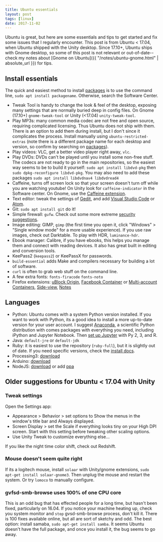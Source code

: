 ```yaml
---
title: Ubuntu essentials
layout: post
tags: [linux]
date: 2017-11-02
---
```


Ubuntu is great, but here are some essentials and tips to get started and fix some issues that I regularly encounter.
This post is from Ubuntu < 17.04, when Ubuntu shipped with the Unity desktop. 
Since 17.10+, Ubuntu ships with Gnome desktop, so some of this post is not relevant or out-of-date--check my notes about [Gnome on Ubuntu]({{ "/notes/ubuntu-gnome.html" | absolute_url }}) for tips. 

## Install essentials

The quick and easiest method to install [packages](https://packages.ubuntu.com/) is to use the command line, `sudo apt install packagename`.
Otherwise, search the Software Center.

- Tweak Tool is handy to change the look & feel of the desktop, exposing many settings that are normally buried deep in config files. On Gnome (17.10+) `gnome-tweak-tool` or Unity (<17.04) `unity-tweak-tool`.
- Play MP3s: many common media codec are not free and open source, requiring complicated licensing. Thus Ubuntu does not ship with them. There is an option to add them during install, but I don't since it complicates the process. Install manually using `ubuntu-restricted-extras` (note there is a different package name for each desktop and version, so confirm by searching on [packages](https://packages.ubuntu.com/)).
- Play videos: VLC, get a better video player right away, `vlc`.
- Play DVDs: DVDs can't be played until you install some non-free stuff. The codecs are not ready to go in the main repositories, so the easiest way seems to be to build it yourself: `sudo apt install libdvd-pkg` then `sudo dpkg-reconfigure libdvd-pkg`. You may also need to add these packages `sudo apt install libdvdnav4 libdvdread4`
- Caffeine, turns off screen lock so that your screen doesn't turn off while you are watching youtube! On Unity look for `caffeine-indicator` in the Software center. On Gnome, use the [Caffeine extension](https://extensions.gnome.org/extension/517/caffeine/).
- Text editor: tweak the settings of [Gedit](https://evanwill.github.io/_drafts/notes/gedit-editor.html), and add [Visual Studio Code](https://code.visualstudio.com/) or [Atom](https://atom.io/).
- Git: `sudo apt install git` do it!
- Simple firewall: `gufw`. Check out some more extreme [security suggestions](https://wiki.ubuntu.com/BasicSecurity).
- Image editing: GIMP, `gimp` (the first time you open it, click "Windows" > "Single window mode" for a more usable experience). If you use raw images, check out Darktable. To play with HDR, `luminance-hdr`.
- Ebook manager: Calibre, if you have ebooks, this helps you manage them and connect with reading devices. It also has great built in editing and conversion tools.
- KeePass2 (`keepass2`) or KeePassX for passwords.
- `build-essential` adds Make and compilers necessary for building a lot of software.
- `curl` is often to grab web stuff on the command line.
- A few extra fonts: `fonts-firacode` `fonts-noto`
- Firefox extensions: [uBlock Origin](https://addons.mozilla.org/en-US/firefox/addon/ublock-origin/), [Facebook Container](https://addons.mozilla.org/en-US/firefox/addon/facebook-container/) or [Multi-account Containers](https://addons.mozilla.org/en-US/firefox/addon/multi-account-containers/), [Side-view](https://testpilot.firefox.com/experiments/side-view), [Notes](https://testpilot.firefox.com/experiments/notes/)

## Languages

- Python: Ubuntu comes with a system Python version installed. If you want to work with Python, its a good idea to install a more up-to-date version for your user account. I suggest [Anaconda](https://www.continuum.io/downloads), a scientific Python distribution with comes packages with everything you need, including iPython and Jupyter Notebook. Then [set up Jupyter](https://evanwill.github.io/_drafts/notes/dual-python-notebook.html) with Py 2, 3, and R.
- Java: `default-jre` or `default-jdk`
- Ruby: it is easiest to use the repository (`ruby-full`), but it is slightly out of date. If you need specific versions, check the [install docs](https://www.ruby-lang.org/en/documentation/installation/).
- Processing3: [download](https://processing.org/download/)
- Arduino: [download](https://www.arduino.cc/en/Main/Software)
- NodeJS: [download](https://nodejs.org/en/) or add [ppa](https://nodejs.org/en/download/package-manager/)

## Older suggestions for Ubuntu < 17.04 with Unity

### Tweak settings

Open the Settings app:
- Appearance > Behavior > set options to Show the menus in the window's title bar and Always displayed.
- Screen Display > set the Scale if everything looks tiny on your High DPI screen. Start with this setting before tweaking other scaling options. 
- Use Unity Tweak to customize everything else...

If you like the night time color shift, check out Redshift.

### Mouse doesn't seem quite right

If its a logitech mouse, install `solaar` with Unity/gnome extensions, `sudo apt-get install solaar-gnome3`.
Then unplug the mouse and restart the system. 
Or try `lomoco` to manually configure.

### gvfsd-smb-browse uses 100% of one CPU core

This is an odd bug that has effected people for a long time, but hasn't been fixed, particularly on 16.04. 
If you notice your machine heating up, check you system monitor and `stop` gvsd-smb-browse process, don't kill it.
There is 100 fixes available online, but all are sort of sketchy and odd. 
The best option: install samaba, `sudo apt-get install samba`. 
It seems Ubuntu doesn't have the full package, and once you install it, the bug seems to go away.
